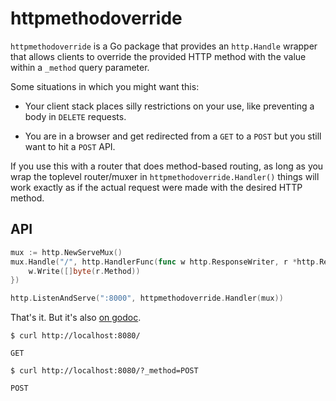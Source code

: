 # httpmethodoverride #

`httpmethodoverride` is a Go package that provides an `http.Handle`
wrapper that allows clients to override the provided HTTP method with
the value within a `_method` query parameter.

Some situations in which you might want this:

  * Your client stack places silly restrictions on your use, like
    preventing a body in `DELETE` requests.

  * You are in a browser and get redirected from a `GET` to a `POST`
    but you still want to hit a `POST` API.

If you use this with a router that does method-based routing, as long
as you wrap the toplevel router/muxer in
`httpmethodoverride.Handler()` things will work exactly as if the
actual request were made with the desired HTTP method.

## API ##

```go
mux := http.NewServeMux()
mux.Handle("/", http.HandlerFunc(func w http.ResponseWriter, r *http.Request) {
    w.Write([]byte(r.Method))
})

http.ListenAndServe(":8000", httpmethodoverride.Handler(mux))
```

That's it.  But it's also
[on godoc](http://godoc.org/github.com/joeshaw/httpmethodoverride).

```
$ curl http://localhost:8080/

GET
```

```
$ curl http://localhost:8080/?_method=POST

POST
```
